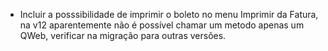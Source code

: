 - Incluir a posssibilidade de imprimir o boleto no menu Imprimir da
  Fatura, na v12 aparentemente não é possível chamar um metodo apenas um
  QWeb, verificar na migração para outras versões.
